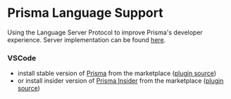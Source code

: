# Prisma Language Support

Using the Language Server Protocol to improve Prisma's developer experience.
Server implementation can be found [here](packages/language-server).


### VSCode
- install stable version of [Prisma](https://marketplace.visualstudio.com/items?itemName=Prisma.prisma) from the marketplace ([plugin source](packages/vscode))
- or install insider version of [Prisma Insider](https://marketplace.visualstudio.com/items?itemName=Prisma.prisma-insider) from the marketplace ([plugin source](packages/vscode))


